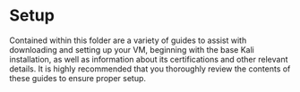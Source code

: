 # Setup

Contained within this folder are a variety of guides to assist with downloading and setting up your VM, beginning with the base Kali installation, as well as information about its certifications and other relevant details. It is highly recommended that you thoroughly review the contents of these guides to ensure proper setup. 
